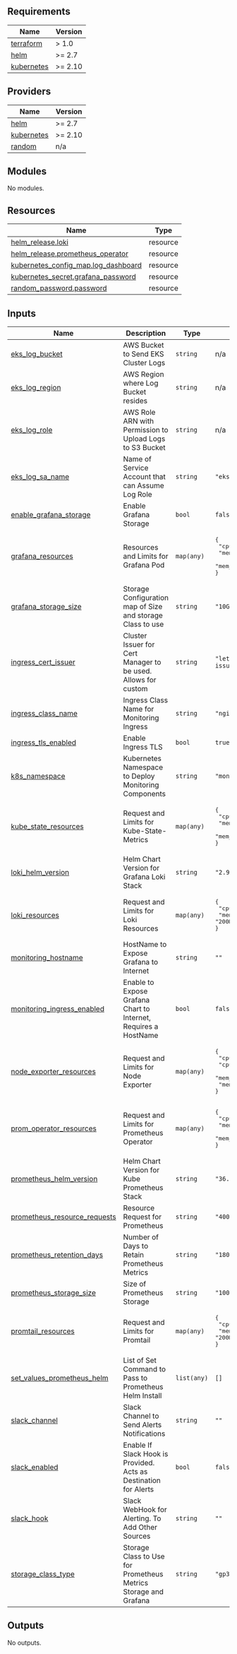 ## Requirements

| Name | Version |
|------|---------|
| <a name="requirement_terraform"></a> [terraform](#requirement\_terraform) | > 1.0 |
| <a name="requirement_helm"></a> [helm](#requirement\_helm) | >= 2.7 |
| <a name="requirement_kubernetes"></a> [kubernetes](#requirement\_kubernetes) | >= 2.10 |

## Providers

| Name | Version |
|------|---------|
| <a name="provider_helm"></a> [helm](#provider\_helm) | >= 2.7 |
| <a name="provider_kubernetes"></a> [kubernetes](#provider\_kubernetes) | >= 2.10 |
| <a name="provider_random"></a> [random](#provider\_random) | n/a |

## Modules

No modules.

## Resources

| Name | Type |
|------|------|
| [helm_release.loki](https://registry.terraform.io/providers/hashicorp/helm/latest/docs/resources/release) | resource |
| [helm_release.prometheus_operator](https://registry.terraform.io/providers/hashicorp/helm/latest/docs/resources/release) | resource |
| [kubernetes_config_map.log_dashboard](https://registry.terraform.io/providers/hashicorp/kubernetes/latest/docs/resources/config_map) | resource |
| [kubernetes_secret.grafana_password](https://registry.terraform.io/providers/hashicorp/kubernetes/latest/docs/resources/secret) | resource |
| [random_password.password](https://registry.terraform.io/providers/hashicorp/random/latest/docs/resources/password) | resource |

## Inputs

| Name | Description | Type | Default | Required |
|------|-------------|------|---------|:--------:|
| <a name="input_eks_log_bucket"></a> [eks\_log\_bucket](#input\_eks\_log\_bucket) | AWS Bucket to Send EKS Cluster Logs | `string` | n/a | yes |
| <a name="input_eks_log_region"></a> [eks\_log\_region](#input\_eks\_log\_region) | AWS Region where Log Bucket resides | `string` | n/a | yes |
| <a name="input_eks_log_role"></a> [eks\_log\_role](#input\_eks\_log\_role) | AWS Role ARN with Permission to Upload Logs to S3 Bucket | `string` | n/a | yes |
| <a name="input_eks_log_sa_name"></a> [eks\_log\_sa\_name](#input\_eks\_log\_sa\_name) | Name of Service Account that can Assume Log Role | `string` | `"eks-log-sa"` | no |
| <a name="input_enable_grafana_storage"></a> [enable\_grafana\_storage](#input\_enable\_grafana\_storage) | Enable Grafana Storage | `bool` | `false` | no |
| <a name="input_grafana_resources"></a> [grafana\_resources](#input\_grafana\_resources) | Resources and Limits for Grafana Pod | `map(any)` | <pre>{<br>  "cpu_request": "100m",<br>  "mem_limit": "500Mi",<br>  "mem_request": "300Mi"<br>}</pre> | no |
| <a name="input_grafana_storage_size"></a> [grafana\_storage\_size](#input\_grafana\_storage\_size) | Storage Configuration map of Size and storage Class to use | `string` | `"10Gi"` | no |
| <a name="input_ingress_cert_issuer"></a> [ingress\_cert\_issuer](#input\_ingress\_cert\_issuer) | Cluster Issuer for Cert Manager to be used. Allows for custom | `string` | `"letsencrypt-prod-issuer"` | no |
| <a name="input_ingress_class_name"></a> [ingress\_class\_name](#input\_ingress\_class\_name) | Ingress Class Name for Monitoring Ingress | `string` | `"nginx"` | no |
| <a name="input_ingress_tls_enabled"></a> [ingress\_tls\_enabled](#input\_ingress\_tls\_enabled) | Enable Ingress TLS | `bool` | `true` | no |
| <a name="input_k8s_namespace"></a> [k8s\_namespace](#input\_k8s\_namespace) | Kubernetes Namespace to Deploy Monitoring Components | `string` | `"monitoring"` | no |
| <a name="input_kube_state_resources"></a> [kube\_state\_resources](#input\_kube\_state\_resources) | Request and Limits for Kube-State-Metrics | `map(any)` | <pre>{<br>  "cpu_request": "50m",<br>  "mem_limit": "200Mi",<br>  "mem_request": "50Mi"<br>}</pre> | no |
| <a name="input_loki_helm_version"></a> [loki\_helm\_version](#input\_loki\_helm\_version) | Helm Chart Version for Grafana Loki Stack | `string` | `"2.9.10"` | no |
| <a name="input_loki_resources"></a> [loki\_resources](#input\_loki\_resources) | Request and Limits for Loki Resources | `map(any)` | <pre>{<br>  "cpu_request": "100m",<br>  "mem_request": "200Mi"<br>}</pre> | no |
| <a name="input_monitoring_hostname"></a> [monitoring\_hostname](#input\_monitoring\_hostname) | HostName to Expose Grafana to Internet | `string` | `""` | no |
| <a name="input_monitoring_ingress_enabled"></a> [monitoring\_ingress\_enabled](#input\_monitoring\_ingress\_enabled) | Enable to Expose Grafana Chart to Internet, Requires a HostName | `bool` | `false` | no |
| <a name="input_node_exporter_resources"></a> [node\_exporter\_resources](#input\_node\_exporter\_resources) | Request and Limits for Node Exporter | `map(any)` | <pre>{<br>  "cpu_limit": "200m",<br>  "cpu_request": "50m",<br>  "mem_limit": "200Mi",<br>  "mem_request": "50Mi"<br>}</pre> | no |
| <a name="input_prom_operator_resources"></a> [prom\_operator\_resources](#input\_prom\_operator\_resources) | Request and Limits for Prometheus Operator | `map(any)` | <pre>{<br>  "cpu_request": "50m",<br>  "mem_limit": "200Mi",<br>  "mem_request": "50Mi"<br>}</pre> | no |
| <a name="input_prometheus_helm_version"></a> [prometheus\_helm\_version](#input\_prometheus\_helm\_version) | Helm Chart Version for Kube Prometheus Stack | `string` | `"36.0.2"` | no |
| <a name="input_prometheus_resource_requests"></a> [prometheus\_resource\_requests](#input\_prometheus\_resource\_requests) | Resource Request for Prometheus | `string` | `"400Mi"` | no |
| <a name="input_prometheus_retention_days"></a> [prometheus\_retention\_days](#input\_prometheus\_retention\_days) | Number of Days to Retain Prometheus Metrics | `string` | `"180d"` | no |
| <a name="input_prometheus_storage_size"></a> [prometheus\_storage\_size](#input\_prometheus\_storage\_size) | Size of Prometheus Storage | `string` | `"100Gi"` | no |
| <a name="input_promtail_resources"></a> [promtail\_resources](#input\_promtail\_resources) | Request and Limits for Promtail | `map(any)` | <pre>{<br>  "cpu_request": "100m",<br>  "mem_request": "200Mi"<br>}</pre> | no |
| <a name="input_set_values_prometheus_helm"></a> [set\_values\_prometheus\_helm](#input\_set\_values\_prometheus\_helm) | List of Set Command to Pass to Prometheus Helm Install | `list(any)` | `[]` | no |
| <a name="input_slack_channel"></a> [slack\_channel](#input\_slack\_channel) | Slack Channel to Send Alerts Notifications | `string` | `""` | no |
| <a name="input_slack_enabled"></a> [slack\_enabled](#input\_slack\_enabled) | Enable If Slack Hook is Provided. Acts as Destination for Alerts | `bool` | `false` | no |
| <a name="input_slack_hook"></a> [slack\_hook](#input\_slack\_hook) | Slack WebHook for Alerting. To Add Other Sources | `string` | `""` | no |
| <a name="input_storage_class_type"></a> [storage\_class\_type](#input\_storage\_class\_type) | Storage Class to Use for Prometheus Metrics Storage and Grafana | `string` | `"gp3"` | no |

## Outputs

No outputs.
